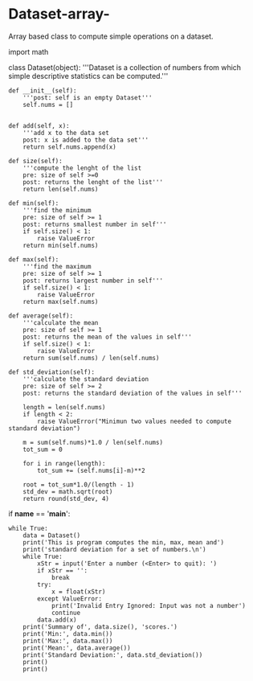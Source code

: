# Dataset-array-
Array based class to compute simple operations on a dataset.

import math

class Dataset(object):
    '''Dataset is a collection of numbers from which simple
    descriptive statistics can be computed.'''

    def __init__(self):
        '''post: self is an empty Dataset'''
        self.nums = []
       

    def add(self, x):
        '''add x to the data set
        post: x is added to the data set'''
        return self.nums.append(x)

    def size(self):
        '''compute the lenght of the list
        pre: size of self >=0
        post: returns the lenght of the list'''
        return len(self.nums)

    def min(self):
        '''find the minimum
        pre: size of self >= 1
        post: returns smallest number in self'''
        if self.size() < 1:
            raise ValueError
        return min(self.nums)

    def max(self):
        '''find the maximum
        pre: size of self >= 1
        post: returns largest number in self'''
        if self.size() < 1:
            raise ValueError
        return max(self.nums)

    def average(self):
        '''calculate the mean
        pre: size of self >= 1
        post: returns the mean of the values in self'''
        if self.size() < 1:
            raise ValueError
        return sum(self.nums) / len(self.nums)

    def std_deviation(self):
        '''calculate the standard deviation
        pre: size of self >= 2
        post: returns the standard deviation of the values in self'''
        
        length = len(self.nums)
        if length < 2:
            raise ValueError("Minimun two values needed to compute standard deviation")

        m = sum(self.nums)*1.0 / len(self.nums)
        tot_sum = 0

        for i in range(length):
            tot_sum += (self.nums[i]-m)**2

        root = tot_sum*1.0/(length - 1)
        std_dev = math.sqrt(root)
        return round(std_dev, 4)

if __name__ == '__main__':
 
    while True:
        data = Dataset()
        print('This is program computes the min, max, mean and')
        print('standard deviation for a set of numbers.\n')
        while True:
            xStr = input('Enter a number (<Enter> to quit): ')
            if xStr == '':
                break
            try:
                x = float(xStr)
            except ValueError:
                print('Invalid Entry Ignored: Input was not a number')
                continue
            data.add(x)
        print('Summary of', data.size(), 'scores.')
        print('Min:', data.min())
        print('Max:', data.max())
        print('Mean:', data.average())
        print('Standard Deviation:', data.std_deviation())
        print()
        print()
